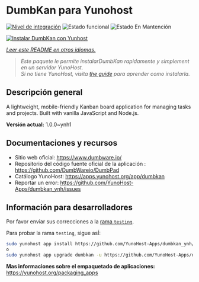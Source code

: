 <!--
Este archivo README esta generado automaticamente<https://github.com/YunoHost/apps/tree/master/tools/readme_generator>
No se debe editar a mano.
-->

# DumbKan para Yunohost

[![Nivel de integración](https://apps.yunohost.org/badge/integration/dumbkan)](https://ci-apps.yunohost.org/ci/apps/dumbkan/)
![Estado funcional](https://apps.yunohost.org/badge/state/dumbkan)
![Estado En Mantención](https://apps.yunohost.org/badge/maintained/dumbkan)

[![Instalar DumbKan con Yunhost](https://install-app.yunohost.org/install-with-yunohost.svg)](https://install-app.yunohost.org/?app=dumbkan)

*[Leer este README en otros idiomas.](./ALL_README.md)*

> *Este paquete le permite instalarDumbKan rapidamente y simplement en un servidor YunoHost.*  
> *Si no tiene YunoHost, visita [the guide](https://yunohost.org/install) para aprender como instalarla.*

## Descripción general

A lightweight, mobile-friendly Kanban board application for managing tasks and projects. Built with vanilla JavaScript and Node.js.


**Versión actual:** 1.0.0~ynh1
## Documentaciones y recursos

- Sitio web oficial: <https://www.dumbware.io/>
- Repositorio del código fuente oficial de la aplicación : <https://github.com/DumbWareio/DumbPad>
- Catálogo YunoHost: <https://apps.yunohost.org/app/dumbkan>
- Reportar un error: <https://github.com/YunoHost-Apps/dumbkan_ynh/issues>

## Información para desarrolladores

Por favor enviar sus correcciones a la [rama `testing`](https://github.com/YunoHost-Apps/dumbkan_ynh/tree/testing).

Para probar la rama `testing`, sigue asÍ:

```bash
sudo yunohost app install https://github.com/YunoHost-Apps/dumbkan_ynh/tree/testing --debug
o
sudo yunohost app upgrade dumbkan -u https://github.com/YunoHost-Apps/dumbkan_ynh/tree/testing --debug
```

**Mas informaciones sobre el empaquetado de aplicaciones:** <https://yunohost.org/packaging_apps>
